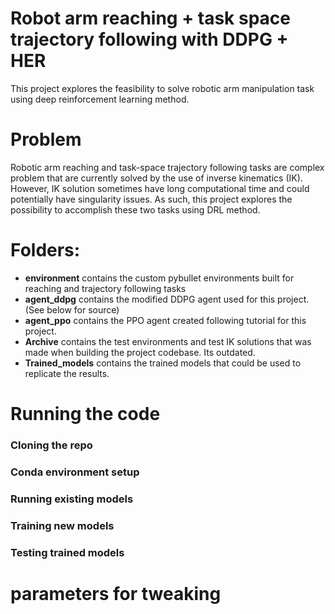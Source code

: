 # Robot arm reaching + task space trajectory following with DDPG + HER
This project explores the feasibility to solve robotic arm manipulation task using deep reinforcement learning method.

# Problem
Robotic arm reaching and task-space trajectory following tasks are complex problem that are currently solved by the use of inverse kinematics (IK). However, IK solution sometimes have long computational time and could potentially have singularity issues. 
As such, this project explores the possibility to accomplish these two tasks using DRL method.

# Folders:
- **environment** contains the custom pybullet environments built for reaching and trajectory following tasks
- **agent_ddpg** contains the modified DDPG agent used for this project. (See below for source)
- **agent_ppo** contains the PPO agent created following tutorial for this project.
- **Archive** contains the test environments and test IK solutions that was made when building the project codebase. Its outdated.
- **Trained_models** contains the trained models that could be used to replicate the results.

# Running the code
### Cloning the repo ###

### Conda environment setup ###

### Running existing models ###

### Training new models ###

### Testing trained models ###

# parameters for tweaking
